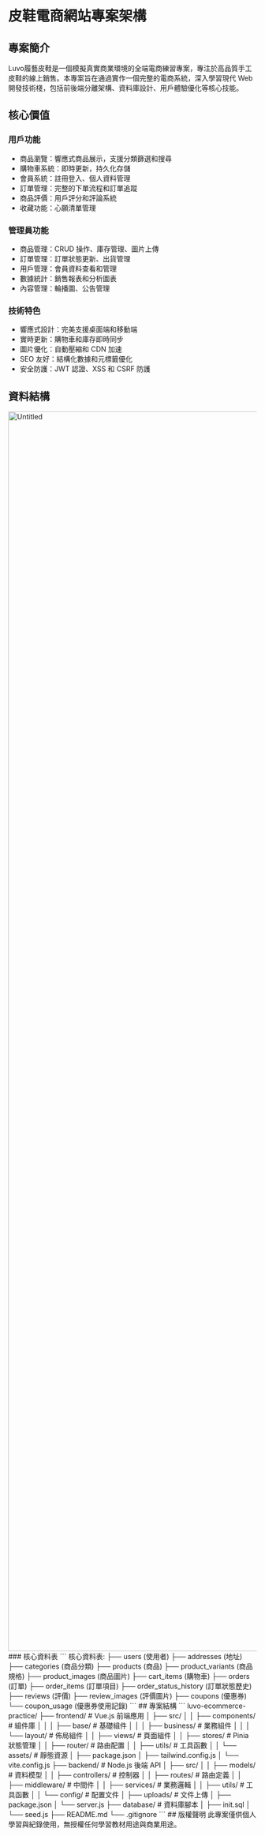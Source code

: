 # 皮鞋電商網站專案架構
## 專案簡介
Luvo履藝皮鞋是一個模擬真實商業環境的全端電商練習專案，專注於高品質手工皮鞋的線上銷售。本專案旨在通過實作一個完整的電商系統，深入學習現代 Web 開發技術棧，包括前後端分離架構、資料庫設計、用戶體驗優化等核心技能。

## 核心價值
### 用戶功能
- 商品瀏覽：響應式商品展示，支援分類篩選和搜尋
- 購物車系統：即時更新，持久化存儲
- 會員系統：註冊登入、個人資料管理
- 訂單管理：完整的下單流程和訂單追蹤
- 商品評價：用戶評分和評論系統
- 收藏功能：心願清單管理

### 管理員功能
- 商品管理：CRUD 操作、庫存管理、圖片上傳
- 訂單管理：訂單狀態更新、出貨管理
- 用戶管理：會員資料查看和管理
- 數據統計：銷售報表和分析圖表
- 內容管理：輪播圖、公告管理

### 技術特色
- 響應式設計：完美支援桌面端和移動端
- 實時更新：購物車和庫存即時同步
- 圖片優化：自動壓縮和 CDN 加速
- SEO 友好：結構化數據和元標籤優化
- 安全防護：JWT 認證、XSS 和 CSRF 防護

## 資料結構
<img width="3201" height="2512" alt="Untitled" src="https://github.com/user-attachments/assets/3ab4c106-1bb4-44c5-9454-4e0acd80b512" />
### 核心資料表
```
 核心資料表:
├── users (使用者)
├── addresses (地址)  
├── categories (商品分類)
├── products (商品)
├── product_variants (商品規格)
├── product_images (商品圖片)
├── cart_items (購物車)
├── orders (訂單)
├── order_items (訂單項目)
├── order_status_history (訂單狀態歷史)
├── reviews (評價)
├── review_images (評價圖片)
├── coupons (優惠券)
└── coupon_usage (優惠券使用記錄)
```
## 專案結構
```
luvo-ecommerce-practice/
├──  frontend/                 # Vue.js 前端應用
│   ├──  src/
│   │   ├──  components/       # 組件庫
│   │   │   ├──  base/         # 基礎組件
│   │   │   ├──  business/     # 業務組件
│   │   │   └──  layout/       # 佈局組件
│   │   ├──  views/            # 頁面組件
│   │   ├──  stores/           # Pinia 狀態管理
│   │   ├──  router/           # 路由配置
│   │   ├──  utils/            # 工具函數
│   │   └──  assets/           # 靜態資源
│   ├──  package.json
│   ├──  tailwind.config.js
│   └──  vite.config.js
├──  backend/                  # Node.js 後端 API
│   ├──  src/
│   │   ├──  models/           # 資料模型
│   │   ├──  controllers/      # 控制器
│   │   ├──  routes/           # 路由定義
│   │   ├──  middleware/       # 中間件
│   │   ├──  services/         # 業務邏輯
│   │   ├──  utils/            # 工具函數
│   │   └──  config/           # 配置文件
│   ├──  uploads/              # 文件上傳
│   ├──  package.json
│   └──  server.js
├──  database/                 # 資料庫腳本
│   ├──  init.sql
│   └──  seed.js
├──  README.md
└──  .gitignore
```
## 版權聲明
此專案僅供個人學習與紀錄使用，無授權任何學習教材用途與商業用途。

